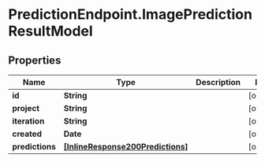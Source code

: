 # PredictionEndpoint.ImagePredictionResultModel

## Properties
Name | Type | Description | Notes
------------ | ------------- | ------------- | -------------
**id** | **String** |  | [optional] 
**project** | **String** |  | [optional] 
**iteration** | **String** |  | [optional] 
**created** | **Date** |  | [optional] 
**predictions** | [**[InlineResponse200Predictions]**](InlineResponse200Predictions.md) |  | [optional] 


